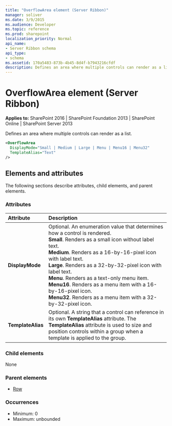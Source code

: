 ```yaml
---
title: "OverflowArea element (Server Ribbon)"
manager: soliver
ms.date: 3/9/2015
ms.audience: Developer
ms.topic: reference
ms.prod: sharepoint
localization_priority: Normal
api_name:
- Server Ribbon schema
api_type:
- schema
ms.assetid: 170a5483-873b-4b45-8d4f-b7943216cfdf
description: Defines an area where multiple controls can render as a list.
---
```


# OverflowArea element (Server Ribbon)

**Applies to:** SharePoint 2016 | SharePoint Foundation 2013 | SharePoint Online | SharePoint Server 2013
  
Defines an area where multiple controls can render as a list.
  
```XML
<OverflowArea
  DisplayMode="Small | Medium | Large | Menu | Menu16 | Menu32"
  TemplateAlias="Text"
/>
```

## Elements and attributes

The following sections describe attributes, child elements, and parent elements.

### Attributes

|**Attribute**|**Description**|
|:-----|:-----|
|**DisplayMode** <br/> | Optional. An enumeration value that determines how a control is rendered.  <br/> **Small**. Renders as a small icon without label text.  <br/> **Medium**. Renders as a 16-by-16-pixel icon with label text.  <br/> **Large**. Renders as a 32-by-32-pixel icon with label text.  <br/> **Menu**. Renders as a text-only menu item.  <br/> **Menu16**. Renders as a menu item with a 16-by-16-pixel icon.  <br/> **Menu32**. Renders as a menu item with a 32-by-32-pixel icon.  <br/> |
|**TemplateAlias** <br/> |Optional. A string that a control can reference in its own **TemplateAlias** attribute. The **TemplateAlias** attribute is used to size and position controls within a group when a template is applied to the group.  <br/> |
   
### Child elements

None
  
### Parent elements

- [Row](row-element.md)
   
### Occurrences

- Minimum: 0
- Maximum: unbounded  
   

